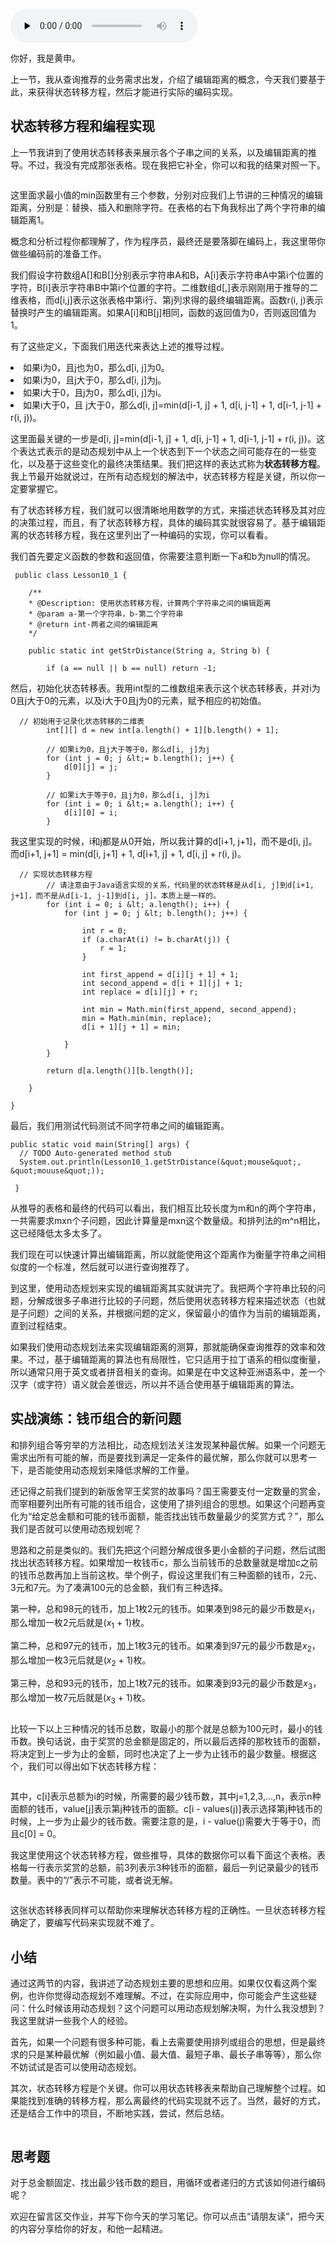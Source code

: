 <audio id="audio" title="10 | 动态规划（下）：如何求得状态转移方程并进行编程实现？" controls="" preload="none"><source id="mp3" src="https://static001.geekbang.org/resource/audio/f1/44/f17edfee45c537cf87b7989d030bcb44.mp3"></audio>

你好，我是黄申。

上一节，我从查询推荐的业务需求出发，介绍了编辑距离的概念，今天我们要基于此，来获得状态转移方程，然后才能进行实际的编码实现。

## 状态转移方程和编程实现

上一节我讲到了使用状态转移表来展示各个子串之间的关系，以及编辑距离的推导。不过，我没有完成那张表格。现在我把它补全，你可以和我的结果对照一下。

<img src="https://static001.geekbang.org/resource/image/26/8c/265fb5d134bfebb2fd2cf712f759468c.png" alt="">

这里面求最小值的min函数里有三个参数，分别对应我们上节讲的三种情况的编辑距离，分别是：替换、插入和删除字符。在表格的右下角我标出了两个字符串的编辑距离1。

概念和分析过程你都理解了，作为程序员，最终还是要落脚在编码上，我这里带你做些编码前的准备工作。

我们假设字符数组A[]和B[]分别表示字符串A和B，A[i]表示字符串A中第i个位置的字符，B[i]表示字符串B中第i个位置的字符。二维数组d[,]表示刚刚用于推导的二维表格，而d[i,j]表示这张表格中第i行、第j列求得的最终编辑距离。函数r(i, j)表示替换时产生的编辑距离。如果A[i]和B[j]相同，函数的返回值为0，否则返回值为1。

有了这些定义，下面我们用迭代来表达上述的推导过程。

<li>
如果i为0，且j也为0，那么d[i, j]为0。
</li>
<li>
如果i为0，且j大于0，那么d[i, j]为j。
</li>
<li>
如果i大于0，且j为0，那么d[i, j]为i。
</li>
<li>
如果i大于0，且 j大于0，那么d[i, j]=min(d[i-1, j] + 1, d[i, j-1] + 1, d[i-1, j-1] + r(i, j))。
</li>

这里面最关键的一步是d[i, j]=min(d[i-1, j] + 1, d[i, j-1] + 1, d[i-1, j-1] + r(i, j))。这个表达式表示的是动态规划中从上一个状态到下一个状态之间可能存在的一些变化，以及基于这些变化的最终决策结果。我们把这样的表达式称为**状态转移方程**。我上节最开始就说过，在所有动态规划的解法中，状态转移方程是关键，所以你一定要掌握它。

有了状态转移方程，我们就可以很清晰地用数学的方式，来描述状态转移及其对应的决策过程，而且，有了状态转移方程，具体的编码其实就很容易了。基于编辑距离的状态转移方程，我在这里列出了一种编码的实现，你可以看看。

我们首先要定义函数的参数和返回值，你需要注意判断一下a和b为null的情况。

```
 public class Lesson10_1 {
	
	/**
    * @Description:	使用状态转移方程，计算两个字符串之间的编辑距离
    * @param a-第一个字符串，b-第二个字符串
    * @return int-两者之间的编辑距离
    */
	
	public static int getStrDistance(String a, String b) {
		
		if (a == null || b == null) return -1;

```

然后，初始化状态转移表。我用int型的二维数组来表示这个状态转移表，并对i为0且j大于0的元素，以及i大于0且j为0的元素，赋予相应的初始值。

```
  // 初始用于记录化状态转移的二维表
		int[][] d = new int[a.length() + 1][b.length() + 1];
		
		// 如果i为0，且j大于等于0，那么d[i, j]为j
		for (int j = 0; j &lt;= b.length(); j++) {
			d[0][j] = j;
		}
		
		// 如果i大于等于0，且j为0，那么d[i, j]为i
		for (int i = 0; i &lt;= a.length(); i++) {
			d[i][0] = i;
		}

```

我这里实现的时候，i和j都是从0开始，所以我计算的d[i+1, j+1]，而不是d[i, j]。而d[i+1, j+1] = min(d[i, j+1] + 1, d[i+1, j] + 1, d[i, j] + r(i, j)。

```
  // 实现状态转移方程
		// 请注意由于Java语言实现的关系，代码里的状态转移是从d[i, j]到d[i+1, j+1]，而不是从d[i-1, j-1]到d[i, j]。本质上是一样的。
		for (int i = 0; i &lt; a.length(); i++) {
			for (int j = 0; j &lt; b.length(); j++) {
				
				int r = 0;
				if (a.charAt(i) != b.charAt(j)) {
					r = 1;
				} 
				
				int first_append = d[i][j + 1] + 1;
				int second_append = d[i + 1][j] + 1;
				int replace = d[i][j] + r;
				
				int min = Math.min(first_append, second_append);
				min = Math.min(min, replace);
				d[i + 1][j + 1] = min;
				
			}
		}
		
		return d[a.length()][b.length()];
				
	}

}

```

最后，我们用测试代码测试不同字符串之间的编辑距离。

```
public static void main(String[] args) {
  // TODO Auto-generated method stub
  System.out.println(Lesson10_1.getStrDistance(&quot;mouse&quot;, &quot;mouuse&quot;));

 }

```

从推导的表格和最终的代码可以看出，我们相互比较长度为m和n的两个字符串，一共需要求mxn个子问题，因此计算量是mxn这个数量级。和排列法的m^n相比，这已经降低太多太多了。

我们现在可以快速计算出编辑距离，所以就能使用这个距离作为衡量字符串之间相似度的一个标准，然后就可以进行查询推荐了。

到这里，使用动态规划来实现的编辑距离其实就讲完了。我把两个字符串比较的问题，分解成很多子串进行比较的子问题，然后使用状态转移方程来描述状态（也就是子问题）之间的关系，并根据问题的定义，保留最小的值作为当前的编辑距离，直到过程结束。

如果我们使用动态规划法来实现编辑距离的测算，那就能确保查询推荐的效率和效果。不过，基于编辑距离的算法也有局限性，它只适用于拉丁语系的相似度衡量，所以通常只用于英文或者拼音相关的查询。如果是在中文这种亚洲语系中，差一个汉字（或字符）语义就会差很远，所以并不适合使用基于编辑距离的算法。

## 实战演练：钱币组合的新问题

和排列组合等穷举的方法相比，动态规划法关注发现某种最优解。如果一个问题无需求出所有可能的解，而是要找到满足一定条件的最优解，那么你就可以思考一下，是否能使用动态规划来降低求解的工作量。

还记得之前我们提到的新版舍罕王奖赏的故事吗？国王需要支付一定数量的赏金，而宰相要列出所有可能的钱币组合，这使用了排列组合的思想。如果这个问题再变化为“给定总金额和可能的钱币面额，能否找出钱币数量最少的奖赏方式？”，那么我们是否就可以使用动态规划呢？

思路和之前是类似的。我们先把这个问题分解成很多更小金额的子问题，然后试图找出状态转移方程。如果增加一枚钱币c，那么当前钱币的总数量就是增加c之前的钱币总数再加上当前这枚。举个例子，假设这里我们有三种面额的钱币，2元、3元和7元。为了凑满100元的总金额，我们有三种选择。

第一种，总和98元的钱币，加上1枚2元的钱币。如果凑到98元的最少币数是$x_{1}$，那么增加一枚2元后就是($x_{1}$ + 1)枚。

第二种，总和97元的钱币，加上1枚3元的钱币。如果凑到97元的最少币数是$x_{2}$，那么增加一枚3元后就是($x_{2}$ + 1)枚。

第三种，总和93元的钱币，加上1枚7元的钱币。如果凑到93元的最少币数是$x_{3}$，那么增加一枚7元后就是($x_{3}$ + 1)枚。

<img src="https://static001.geekbang.org/resource/image/e5/d9/e5a9b9e6d931049bfae92ead29e37cd9.jpg" alt="">

比较一下以上三种情况的钱币总数，取最小的那个就是总额为100元时，最小的钱币数。换句话说，由于奖赏的总金额是固定的，所以最后选择的那枚钱币的面额，将决定到上一步为止的金额，同时也决定了上一步为止钱币的最少数量。根据这个，我们可以得出如下状态转移方程：

<img src="https://static001.geekbang.org/resource/image/d8/27/d81e704031156e605b61610ef681c427.jpg" alt="">

其中，c[i]表示总额为i的时候，所需要的最少钱币数，其中j=1,2,3,…,n，表示n种面额的钱币，value[j]表示第j种钱币的面额。c[i - values(j)]表示选择第j种钱币的时候，上一步为止最少的钱币数。需要注意的是，i - value(j)需要大于等于0，而且c[0] = 0。

我这里使用这个状态转移方程，做些推导，具体的数据你可以看下面这个表格。表格每一行表示奖赏的总额，前3列表示3种钱币的面额，最后一列记录最少的钱币数量。表中的“/”表示不可能，或者说无解。

<img src="https://static001.geekbang.org/resource/image/e7/58/e78354fe2f577d07649882fed69bd358.png" alt="">

这张状态转移表同样可以帮助你来理解状态转移方程的正确性。一旦状态转移方程确定了，要编写代码来实现就不难了。

## 小结

通过这两节的内容，我讲述了动态规划主要的思想和应用。如果仅仅看这两个案例，也许你觉得动态规划不难理解。不过，在实际应用中，你可能会产生这些疑问：什么时候该用动态规划？这个问题可以用动态规划解决啊，为什么我没想到？我这里就讲一些我个人的经验。

首先，如果一个问题有很多种可能，看上去需要使用排列或组合的思想，但是最终求的只是某种最优解（例如最小值、最大值、最短子串、最长子串等等），那么你不妨试试是否可以使用动态规划。

其次，状态转移方程是个关键。你可以用状态转移表来帮助自己理解整个过程。如果能找到准确的转移方程，那么离最终的代码实现就不远了。当然，最好的方式，还是结合工作中的项目，不断地实践，尝试，然后总结。

<img src="https://static001.geekbang.org/resource/image/7e/5b/7e084bc699b4939b78226718756fd65b.jpg" alt="">

## 思考题

对于总金额固定、找出最少钱币数的题目，用循环或者递归的方式该如何进行编码呢？

欢迎在留言区交作业，并写下你今天的学习笔记。你可以点击“请朋友读”，把今天的内容分享给你的好友，和他一起精进。


